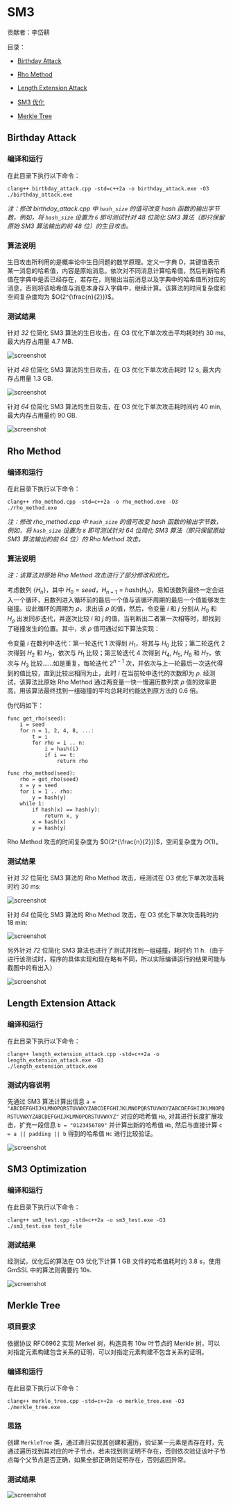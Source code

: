 # SM3

贡献者：李岱耕

目录：

- [Birthday Attack](#birthday-attack)

- [Rho Method](#rho-method)

- [Length Extension Attack](#length-extension-attack)

- [SM3 优化](#sm3-optimization)

- [Merkle Tree](#merkle-tree)

## Birthday Attack

### 编译和运行

在此目录下执行以下命令：

```
clang++ birthday_attack.cpp -std=c++2a -o birthday_attack.exe -O3
./birthday_attack.exe
```

*注：修改 birthday_attack.cpp 中 `hash_size` 的值可改变 hash 函数的输出字节数，例如，将 `hash_size` 设置为 `6` 即可测试针对 *48* 位简化 SM3 算法（即只保留原始 SM3 算法输出的前 48 位）的生日攻击。*

### 算法说明

生日攻击所利用的是概率论中生日问题的数学原理。定义一字典 D，其键值表示某一消息的哈希值，内容是原始消息。依次对不同消息计算哈希值，然后判断哈希值在字典中是否已经存在，若存在，则输出当前消息以及字典中的哈希值所对应的消息，否则将该哈希值与消息本身存入字典中，继续计算。该算法的时间复杂度和空间复杂度均为 $O(2^{\frac{n}{2}})$。

### 测试结果

针对 *32* 位简化 SM3 算法的生日攻击，在 O3 优化下单次攻击平均耗时约 30 ms, 最大内存占用量 4.7 MB.

![screenshot](screenshots/birthday_attack.png)

针对 *48* 位简化 SM3 算法的生日攻击，在 O3 优化下单次攻击耗时 12 s, 最大内存占用量 1.3 GB.

![screenshot](screenshots/birthday_attack_48.png)

针对 *64* 位简化 SM3 算法的生日攻击，在 O3 优化下单次攻击耗时间约 40 min, 最大内存占用量约 90 GB.

![screenshot](screenshots/birthday_attack_64.png)

## Rho Method

### 编译和运行

在此目录下执行以下命令：

```
clang++ rho_method.cpp -std=c++2a -o rho_method.exe -O3
./rho_method.exe
```

*注：修改 rho_method.cpp 中 `hash_size` 的值可改变 hash 函数的输出字节数，例如，将 `hash_size` 设置为 `8` 即可测试针对 *64* 位简化 SM3 算法（即只保留原始 SM3 算法输出的前 64 位）的 Rho Method 攻击。*

### 算法说明

*注：该算法对原始 Rho Method 攻击进行了部分修改和优化。*

考虑数列 $\lbrace H_n\rbrace$，其中 $H_0=seed$，$H_{n+1}=hash(H_n)$，易知该数列最终一定会进入一个循环，且数列进入循环前的最后一个值与该循环周期的最后一个值能够发生碰撞。设此循环的周期为 $\rho$，求出该 $\rho$ 的值，然后，令变量 $i$ 和 $j$ 分别从 $H_0$ 和 $H_\rho$ 出发同步迭代，并逐次比较 $i$ 和 $j$ 的值，当判断出二者第一次相等时，即找到了碰撞发生的位置。其中，求 $\rho$ 值可通过如下算法实现：

令变量 $i$ 在数列中迭代：第一轮迭代 $1$ 次得到 $H_1$，将其与 $H_0$ 比较；第二轮迭代 $2$ 次得到 $H_2$ 和 $H_3$，依次与 $H_1$ 比较；第三轮迭代 $4$ 次得到 $H_4$, $H_5$, $H_6$ 和 $H_7$，依次与 $H_3$ 比较……如是重复，每轮迭代 $2^{n-1}$ 次，并依次与上一轮最后一次迭代得到的值比较，直到比较出相同为止，此时 $i$ 在当前轮中迭代的次数即为 $\rho$. 经测试，该算法比原始 Rho Method 通过两变量一快一慢遍历数列求 $\rho$ 值的效率更高，用该算法最终找到一组碰撞的平均总耗时约能达到原方法的 $0.6$ 倍。

伪代码如下：

```
func get_rho(seed):
    i = seed
    for n = 1, 2, 4, 8, ...:
        t = i
        for rho = 1 .. n:
            i = hash(i)
            if i == t:
                return rho

func rho_method(seed):
    rho = get_rho(seed)
    x = y = seed
    for i = 1 .. rho:
        y = hash(y)
    while 1:
        if hash(x) == hash(y):
            return x, y
        x = hash(x)
        y = hash(y)       
```

Rho Method 攻击的时间复杂度为 $O(2^{\frac{n}{2}})$，空间复杂度为 $O(1)$。

### 测试结果

针对 *32* 位简化 SM3 算法的 Rho Method 攻击，经测试在 O3 优化下单次攻击耗时约 30 ms:

![screenshot](screenshots/rho_method.png)

针对 *64* 位简化 SM3 算法的 Rho Method 攻击，在 O3 优化下单次攻击耗时约 18 min:

![screenshot](screenshots/rho_method_64.png)

另外针对 *72* 位简化 SM3 算法也进行了测试并找到一组碰撞，耗时约 11 h.（由于进行该测试时，程序的具体实现和现在略有不同，所以实际编译运行的结果可能与截图中的有出入）

![screenshot](screenshots/rho_method_72.png)

## Length Extension Attack

### 编译和运行

在此目录下执行以下命令：

```
clang++ length_extension_attack.cpp -std=c++2a -o length_extension_attack.exe -O3
./length_extension_attack.exe
```

### 测试内容说明

先通过 SM3 算法计算出信息 `a = "ABCDEFGHIJKLMNOPQRSTUVWXYZABCDEFGHIJKLMNOPQRSTUVWXYZABCDEFGHIJKLMNOPQRSTUVWXYZABCDEFGHIJKLMNOPQRSTUVWXYZ"` 对应的哈希值 `Ha`, 对其进行长度扩展攻击，扩充一段信息 `b = "0123456789"` 并计算出新的哈希值 `Hb`, 然后与直接计算 `c = a || padding || b` 得到的哈希值 `Hc` 进行比较验证。

![screenshot](screenshots/length_extension_attack.png)

## SM3 Optimization

### 编译和运行

在此目录下执行以下命令：

```
clang++ sm3_test.cpp -std=c++2a -o sm3_test.exe -O3
./sm3_test.exe test_file
```

### 测试结果

经测试，优化后的算法在 O3 优化下计算 1 GB 文件的哈希值耗时约 3.8 s，使用 GmSSL 中的算法则需要约 10s.

![screenshot](screenshots/sm3_test.png)

## Merkle Tree

### 项目要求

依据协议 RFC6962 实现 Merkel 树，构造具有 10w 叶节点的 Merkle 树，可以对指定元素构建包含关系的证明，可以对指定元素构建不包含关系的证明。


### 编译和运行

在此目录下执行以下命令：

```
clang++ merkle_tree.cpp -std=c++2a -o merkle_tree.exe -O3
./merkle_tree.exe
```

### 思路

创建 `MerkleTree` 类，通过递归实现其创建和遍历，验证某一元素是否存在时，先通过遍历找到其对应的叶子节点，若未找到则证明不存在，否则依次验证该叶子节点每个父节点是否正确，如果全部正确则证明存在，否则返回异常。

### 测试结果

![screenshot](screenshots/merkle_tree.png)
